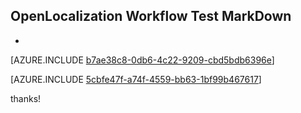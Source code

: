 ## OpenLocalization Workflow Test MarkDown
* 

[AZURE.INCLUDE [b7ae38c8-0db6-4c22-9209-cbd5bdb6396e](calleeMd1.md)]



[AZURE.INCLUDE [5cbfe47f-a74f-4559-bb63-1bf99b467617](calleeMd2.md)]

 
thanks!